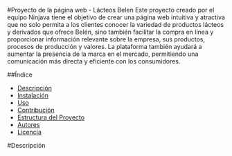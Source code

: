 #Proyecto de la página web - Lácteos Belen
Este proyecto creado por el equipo Ninjava tiene el objetivo de crear una página web intuitiva y atractiva que no solo permita a los clientes conocer la
variedad de productos lácteos y derivados que ofrece Belén, sino también facilitar la compra en línea y proporcionar información relevante sobre la empresa,
sus productos, procesos de producción y valores. La plataforma también ayudará a aumentar la presencia de la marca en el mercado, permitiendo una comunicación
más directa y eficiente con los consumidores.

##Índice
- [Descripción](#descripción)
- [Instalación](#instalación)
- [Uso](#uso)
- [Contribución](#contribución)
- [Estructura del Proyecto](#estructura-del-proyecto)
- [Autores](#autores)
- [Licencia](#licencia)

#Descripción



